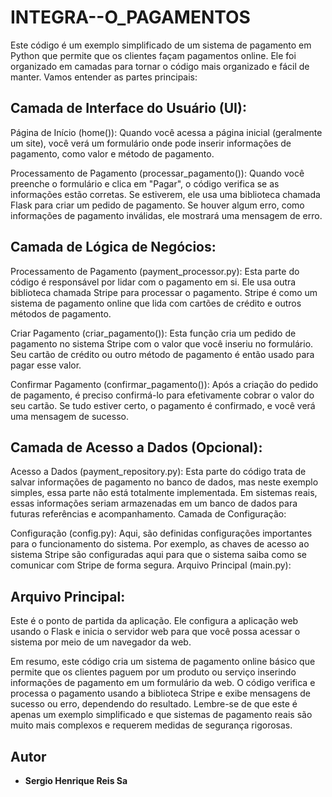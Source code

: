 # INTEGRA--O_PAGAMENTOS

Este código é um exemplo simplificado de um sistema de pagamento em Python que permite que os clientes façam pagamentos online. Ele foi organizado em camadas para tornar o código mais organizado e fácil de manter. Vamos entender as partes principais:

## Camada de Interface do Usuário (UI):

Página de Início (home()): 
Quando você acessa a página inicial (geralmente um site), você verá um formulário onde pode inserir informações de pagamento, como valor e método de pagamento.

Processamento de Pagamento (processar_pagamento()): 
Quando você preenche o formulário e clica em "Pagar", o código verifica se as informações estão corretas. Se estiverem, ele usa uma biblioteca chamada Flask para criar um pedido de pagamento. Se houver algum erro, como informações de pagamento inválidas, ele mostrará uma mensagem de erro.

## Camada de Lógica de Negócios:

Processamento de Pagamento (payment_processor.py): Esta parte do código é responsável por lidar com o pagamento em si. Ele usa outra biblioteca chamada Stripe para processar o pagamento. Stripe é como um sistema de pagamento online que lida com cartões de crédito e outros métodos de pagamento.

Criar Pagamento (criar_pagamento()): Esta função cria um pedido de pagamento no sistema Stripe com o valor que você inseriu no formulário. Seu cartão de crédito ou outro método de pagamento é então usado para pagar esse valor.

Confirmar Pagamento (confirmar_pagamento()): Após a criação do pedido de pagamento, é preciso confirmá-lo para efetivamente cobrar o valor do seu cartão. Se tudo estiver certo, o pagamento é confirmado, e você verá uma mensagem de sucesso.

## Camada de Acesso a Dados (Opcional):

Acesso a Dados (payment_repository.py): Esta parte do código trata de salvar informações de pagamento no banco de dados, mas neste exemplo simples, essa parte não está totalmente implementada. Em sistemas reais, essas informações seriam armazenadas em um banco de dados para futuras referências e acompanhamento.
Camada de Configuração:

Configuração (config.py): Aqui, são definidas configurações importantes para o funcionamento do sistema. Por exemplo, as chaves de acesso ao sistema Stripe são configuradas aqui para que o sistema saiba como se comunicar com Stripe de forma segura.
Arquivo Principal (main.py):

## Arquivo Principal: 
Este é o ponto de partida da aplicação. 
Ele configura a aplicação web usando o Flask e inicia o servidor web para que você possa acessar o sistema por meio de um navegador da web.

Em resumo, este código cria um sistema de pagamento online básico que permite que os clientes paguem por um produto ou serviço inserindo informações de pagamento em um formulário da web. O código verifica e processa o pagamento usando a biblioteca Stripe e exibe mensagens de sucesso ou erro, dependendo do resultado. Lembre-se de que este é apenas um exemplo simplificado e que sistemas de pagamento reais são muito mais complexos e requerem medidas de segurança rigorosas.
## Autor

- **Sergio Henrique Reis Sa**
